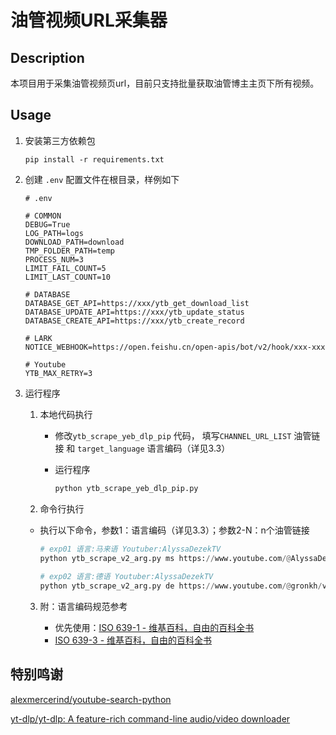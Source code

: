 # 油管视频URL采集器

## Description

​	本项目用于采集油管视频页url，目前只支持批量获取油管博主主页下所有视频。


## Usage

1. 安装第三方依赖包

   ```
   pip install -r requirements.txt
   ```

2. 创建 `.env` 配置文件在根目录，样例如下

   ```
   # .env
   
   # COMMON
   DEBUG=True
   LOG_PATH=logs
   DOWNLOAD_PATH=download
   TMP_FOLDER_PATH=temp
   PROCESS_NUM=3
   LIMIT_FAIL_COUNT=5
   LIMIT_LAST_COUNT=10
   
   # DATABASE
   DATABASE_GET_API=https://xxx/ytb_get_download_list
   DATABASE_UPDATE_API=https://xxx/ytb_update_status
   DATABASE_CREATE_API=https://xxx/ytb_create_record
   
   # LARK
   NOTICE_WEBHOOK=https://open.feishu.cn/open-apis/bot/v2/hook/xxx-xxx

   # Youtube
   YTB_MAX_RETRY=3
   ```

3. 运行程序

   1. 本地代码执行
   
      - 修改`ytb_scrape_yeb_dlp_pip` 代码， 填写`CHANNEL_URL_LIST` 油管链接 和 `target_language` 语言编码（详见3.3）
   
      - 运行程序
   
         ```python
         python ytb_scrape_yeb_dlp_pip.py
         ```
   
   2.  命令行执行
   
     - 执行以下命令，参数1：语言编码（详见3.3）；参数2-N：n个油管链接
   
       ```python
       # exp01 语言:马来语 Youtuber:AlyssaDezekTV
       python ytb_scrape_v2_arg.py ms https://www.youtube.com/@AlyssaDezekTV/videos
           
       # exp02 语言:德语 Youtuber:AlyssaDezekTV
       python ytb_scrape_v2_arg.py de https://www.youtube.com/@gronkh/videos
       ```
   
   3. 附：语言编码规范参考
   
      - 优先使用：[ISO 639-1 - 维基百科，自由的百科全书](https://zh.wikipedia.org/wiki/ISO_639-1)
      - [ISO 639-3 - 维基百科，自由的百科全书](https://zh.wikipedia.org/wiki/ISO_639-3)



## 特别鸣谢

   [alexmercerind/youtube-search-python](https://github.com/alexmercerind/youtube-search-python)

   [yt-dlp/yt-dlp: A feature-rich command-line audio/video downloader](https://github.com/yt-dlp/yt-dlp)
​	